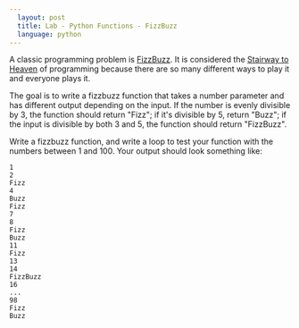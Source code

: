 ```yaml
---
  layout: post
  title: Lab - Python Functions - FizzBuzz
  language: python
---
```


A classic programming problem is [FizzBuzz](http://c2.com/cgi/wiki?FizzBuzzTest). It is considered the [Stairway to Heaven](http://www.codinghorror.com/blog/2007/02/fizzbuzz-the-programmers-stairway-to-heaven.html) of programming because there are so many different ways to play it and everyone plays it.

The goal is to write a fizzbuzz function that takes a number parameter and has different output depending on the input. If the number is evenly divisible by 3, the function should return "Fizz"; if it's divisible by 5, return "Buzz"; if the input is divisible by both 3 and 5, the function should return "FizzBuzz".

Write a fizzbuzz function, and write a loop to test your function with the numbers between 1 and 100. Your output should look something like:

```
1
2
Fizz
4
Buzz
Fizz
7
8
Fizz
Buzz
11
Fizz
13
14
FizzBuzz
16
...
98
Fizz
Buzz
```
